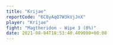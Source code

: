 ```yaml
---
title: "Krijae"
reportCode: "6C8yAqQ7W3kVjJnX"
player: "Krijae"
fight: "Magtheridon - Wipe 3 (0%)"
date: 2021-08-04T18:53:40.409000+00:00
---
```

